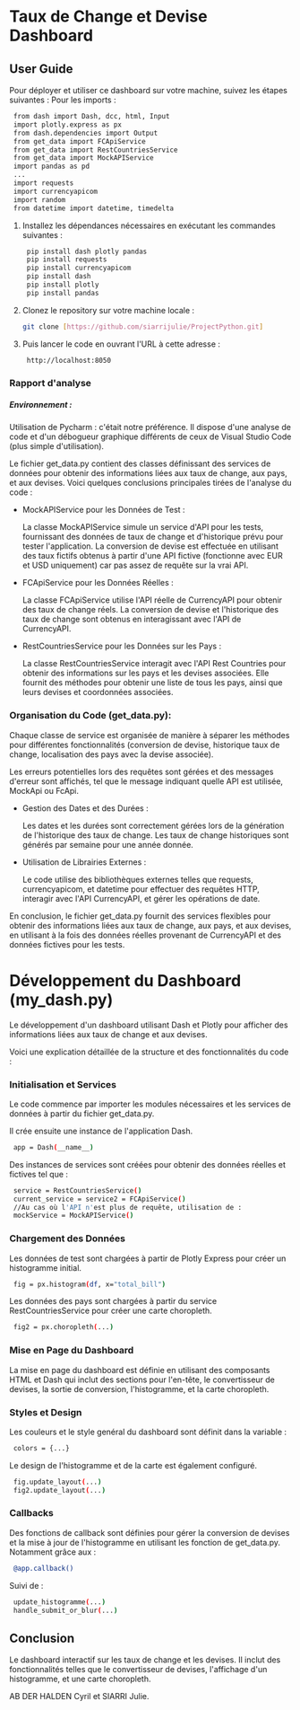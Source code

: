 # Taux de Change et Devise Dashboard

## User Guide

Pour déployer et utiliser ce dashboard sur votre machine, suivez les étapes suivantes :
Pour les imports :
   ```bash
    from dash import Dash, dcc, html, Input
    import plotly.express as px
    from dash.dependencies import Output
    from get_data import FCApiService
    from get_data import RestCountriesService
    from get_data import MockAPIService
    import pandas as pd
    ...
    import requests
    import currencyapicom
    import random
    from datetime import datetime, timedelta
   ```
1. Installez les dépendances nécessaires en exécutant les commandes suivantes :

   ```bash
    pip install dash plotly pandas
    pip install requests
    pip install currencyapicom
    pip install dash
    pip install plotly
    pip install pandas
    ```
2. Clonez le repository sur votre machine locale :

   ```bash
   git clone [https://github.com/siarrijulie/ProjectPython.git]
   ```
3. Puis lancer le code en ouvrant l'URL à cette adresse :
   ```bash
    http://localhost:8050
    ```
### Rapport d'analyse
#####  Environnement :

Utilisation de Pycharm : c'était notre préférence. Il dispose d'une analyse de code et d'un débogueur graphique différents de ceux de Visual Studio Code (plus simple d'utilisation).

Le fichier get_data.py contient des classes définissant des services de données pour obtenir des informations liées aux taux de change, aux pays, et aux devises. Voici quelques conclusions principales tirées de l'analyse du code :

- MockAPIService pour les Données de Test :

    La classe MockAPIService simule un service d'API pour les tests, fournissant des données de taux de change et d'historique prévu pour tester l'application.
    La conversion de devise est effectuée en utilisant des taux fictifs obtenus à partir d'une API fictive (fonctionne avec EUR et USD uniquement) car pas assez de requête sur la vrai API.

- FCApiService pour les Données Réelles :

    La classe FCApiService utilise l'API réelle de CurrencyAPI pour obtenir des taux de change réels.
    La conversion de devise et l'historique des taux de change sont obtenus en interagissant avec l'API de CurrencyAPI.

- RestCountriesService pour les Données sur les Pays :

    La classe RestCountriesService interagit avec l'API Rest Countries pour obtenir des informations sur les pays et les devises associées.
    Elle fournit des méthodes pour obtenir une liste de tous les pays, ainsi que leurs devises et coordonnées associées.

### Organisation du Code (get_data.py):

Chaque classe de service est organisée de manière à séparer les méthodes pour différentes fonctionnalités (conversion de devise, historique taux de change, localisation des pays avec la devise associée).

Les erreurs potentielles lors des requêtes sont gérées et des messages d'erreur sont affichés, tel que le message indiquant quelle API est utilisée, MockApi ou FcApi.

- Gestion des Dates et des Durées :

    Les dates et les durées sont correctement gérées lors de la génération de l'historique des taux de change.
Les taux de change historiques sont générés par semaine pour une année donnée.

- Utilisation de Librairies Externes :

    Le code utilise des bibliothèques externes telles que requests, currencyapicom, et datetime pour effectuer des requêtes HTTP, interagir avec l'API CurrencyAPI, et gérer les opérations de date.
    
En conclusion, le fichier get_data.py fournit des services flexibles pour obtenir des informations liées aux taux de change, aux pays, et aux devises, en utilisant à la fois des données réelles provenant de CurrencyAPI et des données fictives pour les tests.

# Développement du Dashboard (my_dash.py)

Le développement d'un dashboard utilisant Dash et Plotly pour afficher des informations liées aux taux de change et aux devises. 

Voici une explication détaillée de la structure et des fonctionnalités du code :

### Initialisation et Services

Le code commence par importer les modules nécessaires et les services de données à partir du fichier get_data.py.

Il crée ensuite une instance de l'application Dash.
   ```bash
    app = Dash(__name__)
   ```

Des instances de services sont créées pour obtenir des données réelles et fictives tel que :
   ```bash
    service = RestCountriesService()
    current_service = service2 = FCApiService()
    //Au cas où l'API n'est plus de requête, utilisation de : 
    mockService = MockAPIService()
   ```

### Chargement des Données

Les données de test sont chargées à partir de Plotly Express pour créer un histogramme initial.
   ```bash
    fig = px.histogram(df, x="total_bill")
   ```

Les données des pays sont chargées à partir du service RestCountriesService pour créer une carte choropleth.
   ```bash
    fig2 = px.choropleth(...)
   ```

### Mise en Page du Dashboard

La mise en page du dashboard est définie en utilisant des composants HTML et Dash qui inclut des sections pour l'en-tête, le convertisseur de devises, la sortie de conversion, l'histogramme, et la carte choropleth.

### Styles et Design

Les couleurs et le style genéral du dashboard sont définit dans la variable :
   ```bash
    colors = {...}
   ```
   
Le design de l'histogramme et de la carte est également configuré.
   ```bash
    fig.update_layout(...)
    fig2.update_layout(...)
   ```
   
### Callbacks

Des fonctions de callback sont définies pour gérer la conversion de devises et la mise à jour de l'histogramme en utilisant les fonction de get_data.py.
Notamment grâce aux :
   ```bash
    @app.callback()
   ```
Suivi de :
   ```bash
    update_histogramme(...)
    handle_submit_or_blur(...)
   ```
   
## Conclusion
 Le dashboard interactif sur les taux de change et les devises. Il inclut des fonctionnalités telles que le convertisseur de devises, l'affichage d'un histogramme, et une carte choropleth. 


AB DER HALDEN Cyril et SIARRI Julie.



















   

